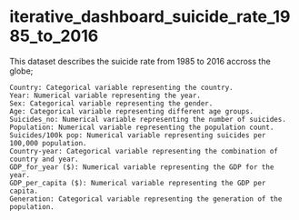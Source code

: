 # iterative_dashboard_suicide_rate_1985_to_2016

This dataset describes the suicide rate from 1985 to 2016 accross the globe;

    Country: Categorical variable representing the country.
    Year: Numerical variable representing the year.
    Sex: Categorical variable representing the gender.
    Age: Categorical variable representing different age groups.
    Suicides_no: Numerical variable representing the number of suicides.
    Population: Numerical variable representing the population count.
    Suicides/100k pop: Numerical variable representing suicides per 100,000 population.
    Country-year: Categorical variable representing the combination of country and year.
    GDP_for_year ($): Numerical variable representing the GDP for the year.
    GDP_per_capita ($): Numerical variable representing the GDP per capita.
    Generation: Categorical variable representing the generation of the population.
